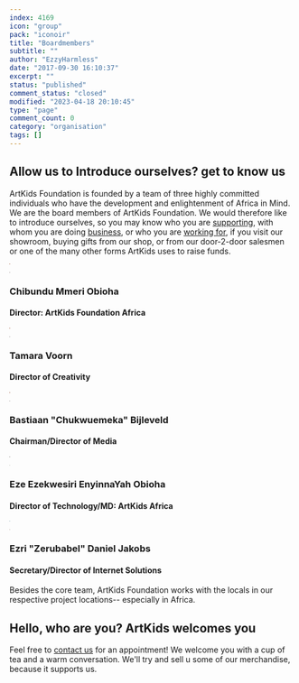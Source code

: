 ```yaml
---
index: 4169
icon: "group"
pack: "iconoir"
title: "Boardmembers"
subtitle: ""
author: "EzzyHarmless"
date: "2017-09-30 16:10:37"
excerpt: ""
status: "published"
comment_status: "closed"
modified: "2023-04-18 20:10:45"
type: "page"
comment_count: 0
category: "organisation"
tags: []
---
```


## Allow us to Introduce ourselves? get to know us

ArtKids Foundation is founded by a team of three highly committed individuals who have the development and enlightenment of Africa in Mind. We are the board members of ArtKids Foundation. We would therefore like to introduce ourselves, so you may know who you are [supporting](/donations/), with whom you are doing [business](/contact-us), or who you are [working for](/job-offerings/), if you visit our showroom, buying gifts from our shop, or from our door-2-door salesmen or one of the many other forms ArtKids uses to raise funds.

![](data:image/gif;base64,R0lGODlhAQABAIABAIEtBgAAACwAAAAAAQABAAACAkQBADs=)

![](data:image/gif;base64,R0lGODlhAQABAIABAIF5eQAAACwAAAAAAQABAAACAkQBADs=)

### Chibundu Mmeri Obioha
#### Director: ArtKids Foundation Africa

![](data:image/gif;base64,R0lGODlhAQABAIABAIEtBgAAACwAAAAAAQABAAACAkQBADs=)

![](data:image/gif;base64,R0lGODlhAQABAIABAIF5eQAAACwAAAAAAQABAAACAkQBADs=)

### Tamara Voorn
#### Director of Creativity

![](data:image/gif;base64,R0lGODlhAQABAIABAIEtBgAAACwAAAAAAQABAAACAkQBADs=)

![](data:image/gif;base64,R0lGODlhAQABAIABAIF5eQAAACwAAAAAAQABAAACAkQBADs=)

### Bastiaan "Chukwuemeka" Bijleveld
#### Chairman/Director of Media

[](https://www.facebook.com/Basbijleveld)[](https://nl.linkedin.com/in/basbijleveld)[](https://www.youtube.com/channel/UC6Kzb3a2xKltZCHdYtHsvcQ)

[![](data:image/gif;base64,R0lGODlhAQABAIABAGNcVwAAACwAAAAAAQABAAACAkQBADs=)](https://www.artkidsfoundation.org/app/uploads/2017/12/Biblequotes-Facebook-Shared-Image-Rastered-3.jpg)

![](data:image/gif;base64,R0lGODlhAQABAIABALS6qQAAACwAAAAAAQABAAACAkQBADs=)

### Eze Ezekwesiri EnyinnaYah Obioha
#### Director of Technology/MD: ArtKids Africa

[](https://www.facebook.com/profile.php?id=100015798102483)[](https://www.linkedin.com/pub/engr-obioha-ezekwesiri-ict/2b/ab6/421)[](https://twitter.com/ObiohaEzekwesir)

![](data:image/gif;base64,R0lGODlhAQABAIABAHeaqAAAACwAAAAAAQABAAACAkQBADs=)

![](data:image/gif;base64,R0lGODlhAQABAIABAKmWjQAAACwAAAAAAQABAAACAkQBADs=)

### Ezri "Zerubabel" Daniel Jakobs
#### Secretary/Director of Internet Solutions

[](https://www.facebook.com/ezriharmusial)[](https://nl.linkedin.com/in/ezri-harmusial-b37bb028)[](https://twitter.com/ezriharmusial)

Besides the core team, ArtKids Foundation works with the locals in our respective project locations-- especially in Africa.

## Hello, who are you? ArtKids welcomes you

Feel free to [contact us](/contact-us) for an appointment! We welcome you with a cup of tea and a warm conversation. We'll try and sell u some of our merchandise, because it supports us.